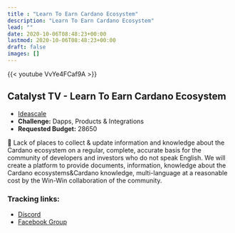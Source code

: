 ```yaml
---
title : "Learn To Earn Cardano Ecosystem"
description: "Learn To Earn Cardano Ecosystem"
lead: ""
date: 2020-10-06T08:48:23+00:00
lastmod: 2020-10-06T08:48:23+00:00
draft: false
images: []
---
```


{{<  youtube VvYe4FCaf9A >}}

## Catalyst TV - Learn To Earn Cardano Ecosystem

- [Ideascale](https://cardano.ideascale.com/c/idea/421345)
- **Challenge:** Dapps, Products & Integrations
- **Requested Budget:** 28650

🌟 Lack of places to collect & update information and knowledge about the Cardano ecosystem on a regular, complete, accurate basis for the community of developers and investors who do not speak English. We will create a platform to provide documents, information, knowledge about the Cardano ecosystems&Cardano knowledge, multi-language at a reasonable cost by the Win-Win collaboration of the community.

### Tracking links:

- [Discord](https://discord.gg/BNmKmma9St)
- [Facebook Group](https://www.facebook.com/groups/1651100081955362)
